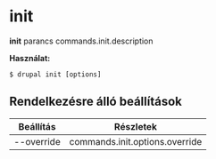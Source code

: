 # init
**init** parancs commands.init.description

**Használat:**
```
$ drupal init [options] 
```

## Rendelkezésre álló beállítások
Beállítás | Részletek
-------|-------------
--override | commands.init.options.override
